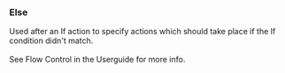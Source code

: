 ### Else

Used after an If action to specify actions which should take place if
the If condition didn\'t match.\
\
See Flow Control in the Userguide for more info.
